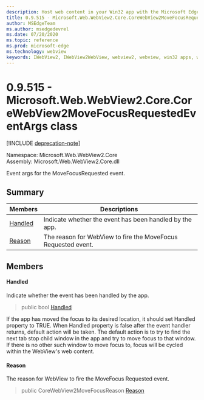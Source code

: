 ```yaml
---
description: Host web content in your Win32 app with the Microsoft Edge WebView2 control
title: 0.9.515 - Microsoft.Web.WebView2.Core.CoreWebView2MoveFocusRequestedEventArgs
author: MSEdgeTeam
ms.author: msedgedevrel
ms.date: 07/20/2020
ms.topic: reference
ms.prod: microsoft-edge
ms.technology: webview
keywords: IWebView2, IWebView2WebView, webview2, webview, win32 apps, win32, edge, ICoreWebView2, ICoreWebView2Controller, browser control, edge html
---
```


# 0.9.515 - Microsoft.Web.WebView2.Core.CoreWebView2MoveFocusRequestedEventArgs class 

[!INCLUDE [deprecation-note](../../includes/deprecation-note.md)]

Namespace: Microsoft.Web.WebView2.Core\
Assembly: Microsoft.Web.WebView2.Core.dll

Event args for the MoveFocusRequested event.

## Summary

 Members                        | Descriptions
--------------------------------|---------------------------------------------
[Handled](#handled) | Indicate whether the event has been handled by the app.
[Reason](#reason) | The reason for WebView to fire the MoveFocus Requested event.

## Members

#### Handled 

Indicate whether the event has been handled by the app.

> public bool [Handled](#handled)

If the app has moved the focus to its desired location, it should set Handled property to TRUE. When Handled property is false after the event handler returns, default action will be taken. The default action is to try to find the next tab stop child window in the app and try to move focus to that window. If there is no other such window to move focus to, focus will be cycled within the WebView's web content.

#### Reason 

The reason for WebView to fire the MoveFocus Requested event.

> public CoreWebView2MoveFocusReason [Reason](#reason)

